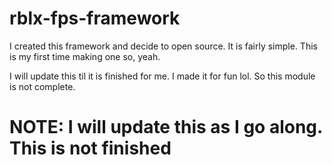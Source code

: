 # rblx-fps-framework
I created this framework and decide to open source. It is fairly simple. This is my first time making one so, yeah.

I will update this til it is finished for me.
I made it for fun lol. So this module is not complete.

# NOTE: I will update this as I go along. This is not finished


